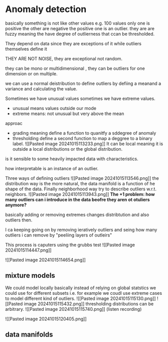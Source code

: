 # Anomaly detection

basically something is not like other values e.g. 100 values only one is positive the other are negative the positive one is an outlier.
they are are fuzzy meaning the have degree of outlierness that ccan be thresholded.

They depend  on data since they are exceptions of it while outliers themselves define it

THEY ARE NOT NOISE, they are exceptional not random.

they can be mono or multidimensional , they can be outliers for one dimension or on multiple.

we can use a normal deistribution to define outliers by defiing a meanand a variance and calculating the value.

Sometimes we have unusual values sometimes we have extreme values.
- unusual means values outside our mode
- extreme means: not unusual but very above the mean

approac
- grading meaning define a function to quanitfy a sddegree of anomaly
- thresholding define a second function to map a deggree to a binary label.
![[Pasted image 20241015113233.png]]
It can be local meaning it is outside a local distributions or the global distribution.

is it sensible to some heavily impacted data with characteristics.

how interpretable is an instance of an outlier.

Three ways of defining outliers
![[Pasted image 20241015113546.png]]
the distribution way is the more natural, the data manifold is a function of he shape of the data.
Finally neighborhood way try to describe outliers w.r.t. neighbors.
![[Pasted image 20241015113943.png]]
**The +1 problem: how many outliers can i introduce in the data beofre they aren ot otuliers anymore?**

basically adding or removing extremes changes distribtution and also outliers then.

I ca keeping going on by removing ieratively outliers and seing how many outliers i can remove by "peeliing layers of outleirs"

This process is caputers using the grubbs test
![[Pasted image 20241015114447.png]]

![[Pasted image 20241015114654.png]]

## mixture models
We could model locally basically instead of relying on global statstics we could use for different subsets i.e. for example we coudl use extreme cases to model different kind of outliers.
![[Pasted image 20241015115130.png]]
![[Pasted image 20241015115432.png]]
thresholding distributions can be arbitrary.
![[Pasted image 20241015115740.png]]
(listen recording)

![[Pasted image 20241015120405.png]]
## data manifolds

